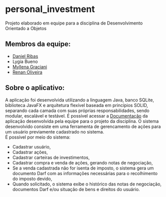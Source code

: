 # personal_investment
Projeto elaborado em equipe para a disciplina de Desenvolvimento Orientado a Objetos
## Membros da equipe:
- <a href="https://github.com/Dsribass"> Daniel Ribas </a>
- Lygia Bueno
- <a href="https://github.com/MyllaGraciani"> Myllena Graciani </a>
- <a href="https://github.com/renan-oliveira1"> Renan Oliveira </a>
## Sobre o aplicativo:
A aplicação foi desenvolvida utilizando a linguagem Java, banco SQLite, biblioteca JavaFX e arquitetura flexível baseada em princípios SOLID, separando cada camada com suas próprias responsabilidades, sendo modular, escalável e testável.
É possível acessar a [Documentação](https://github.com/lybueno/personal_investment/blob/main/Documentacao.pdf) da aplicação desenvolvida pela equipe para o projeto da disciplina.
O sistema desenvolvido consiste em uma ferramenta de gerencamento de ações para um usuário previamente cadastrado no sistema. 
<br>É possível por meio do sistema:
- Cadastrar usuário,
- Cadastrar ações,
- Cadastrar carteiras de investimentos,
- Cadastrar compra e venda de ações, gerando notas de negociação,
- Se a venda cadastrada não for isenta de imposto, o sistema gera um documento Darf com as informações necessárias para o recolhimento do imposto devido,
- Quando solicitado, o sistema exibe o histórico das notas de negociação, documentos Darf e/ou situação de bens e direitos do usuário.
